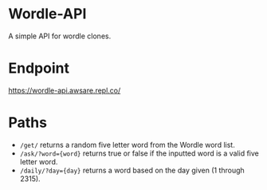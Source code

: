 # Wordle-API
A simple API for wordle clones.

# Endpoint
https://wordle-api.awsare.repl.co/

# Paths
- `/get/` returns a random five letter word from the Wordle word list.
- `/ask/?word={word}` returns true or false if the inputted word is a valid five letter word.
- `/daily/?day={day}` returns a word based on the day given (1 through 2315).
